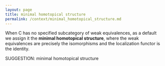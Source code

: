 ```yaml
---
layout: page
title: minimal homotopical structure
permalink: /context/minimal_homotopical_structure.md
---
```

 When $\mathsf{C}$ has no specified subcategory of weak equivalences, as a default we assign it the **minimal homotopical structure**, where the weak equivalences are precisely the isomorphisms and the localization functor is the identity.
 

SUGGESTION: minimal homotopical structure